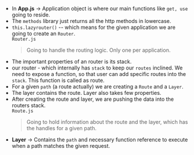 -   In **App.js** -> Application object is where our main functions like `get, use` going to reside.
-   The `methods` library just returns all the http methods in lowercase.
-   `this.lazyrouter()` -- which means for the given application we are going to create an `Router`.<br>
    `Router.js`
    > Going to handle the routing logic. Only one per application.
-   The important properties of an router is its stack.
-   our router - which internally has `stack` to keep our `routes` inclined. We need to expose a function, so that user can add specific routes into the `stack`. This function is called as route.
-   For a given `path` (a route actually) we are creating a `Route` and a `Layer`.
-   The layer contains the route. Layer also takes few properties.
-   After creating the route and layer, we are pushing the data into the routers stack. <br>
    `Route.js`
    > Going to hold information about the route and the layer, which has the handles for a given path.
-   **Layer** -> Contains the `path` and necessary function reference to execute when a path matches the given request.
